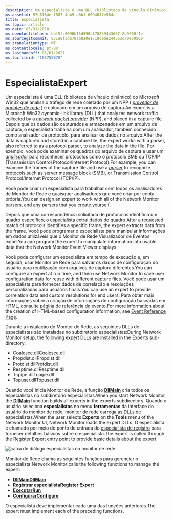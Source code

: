 ```yaml
---
description: Um especialista é uma DLL (biblioteca de vínculo dinâmico) do Microsoft Win32 que analisa o tráfego de rede coletado por um NPP (provedor de pacotes de rede) e colocado em um arquivo de captura.
ms.assetid: 57d8164e-f587-4bb9-a0b1-6094037e584c
title: Especialista
ms.topic: article
ms.date: 05/31/2018
ms.openlocfilehash: bbf5fc0096b15d590bf70859443667f2d9969f1e
ms.sourcegitcommit: 831e8f3db78ab820e1710cede244553c70e50500
ms.translationtype: MT
ms.contentlocale: pt-BR
ms.lasthandoff: 01/07/2021
ms.locfileid: "105755070"
---
```

# <a name="expert"></a><span data-ttu-id="4bf23-103">Especialista</span><span class="sxs-lookup"><span data-stu-id="4bf23-103">Expert</span></span>

<span data-ttu-id="4bf23-104">Um especialista é uma DLL (biblioteca de vínculo dinâmico) do Microsoft Win32 que analisa o tráfego de rede coletado por um NPP ( [*provedor de pacotes de rede*](n.md) ) e colocado em um arquivo de captura.</span><span class="sxs-lookup"><span data-stu-id="4bf23-104">An expert is a Microsoft Win32 dynamic-link library (DLL) that analyzes network traffic collected by a [*network packet provider*](n.md) (NPP), and placed in a capture file.</span></span> <span data-ttu-id="4bf23-105">Depois que os dados são capturados e armazenados em um arquivo de captura, o especialista trabalha com um analisador, também conhecido como analisador de protocolo, para analisar os dados no arquivo.</span><span class="sxs-lookup"><span data-stu-id="4bf23-105">After the data is captured and stored in a capture file, the expert works with a parser, also referred to as a protocol parser, to analyze the data in the file.</span></span> <span data-ttu-id="4bf23-106">Por exemplo, você pode examinar os quadros do arquivo de captura e usar um [*analisador*](p.md) para reconhecer protocolos como o protocolo SMB ou TCP/IP (Transmission Control Protocol/Internet Protocol).</span><span class="sxs-lookup"><span data-stu-id="4bf23-106">For example, you can examine the frames of the capture file and use a [*parser*](p.md) to recognize protocols such as server message block (SMB), or Transmission Control Protocol/Internet Protocol (TCP/IP).</span></span>

<span data-ttu-id="4bf23-107">Você pode criar um especialista para trabalhar com todos os analisadores de Monitor de Rede e quaisquer analisadores que você criar por conta própria.</span><span class="sxs-lookup"><span data-stu-id="4bf23-107">You can design an expert to work with all of the Network Monitor parsers, and any parsers that you create yourself.</span></span>

<span data-ttu-id="4bf23-108">Depois que uma correspondência solicitada de protocolos identifica um quadro específico, o especialista extrai dados do quadro.</span><span class="sxs-lookup"><span data-stu-id="4bf23-108">After a requested match of protocols identifies a specific frame, the expert extracts data from the frame.</span></span> <span data-ttu-id="4bf23-109">Você pode programar o especialista para manipular informações em dados utilizáveis que o Monitor de Rede Visualizador de Eventos exibe.</span><span class="sxs-lookup"><span data-stu-id="4bf23-109">You can program the expert to manipulate information into usable data that the Network Monitor Event Viewer displays.</span></span>

<span data-ttu-id="4bf23-110">Você pode configurar um especialista em tempo de execução e, em seguida, usar Monitor de Rede para salvar os dados de configuração do usuário para reutilização com arquivos de captura diferentes.</span><span class="sxs-lookup"><span data-stu-id="4bf23-110">You can configure an expert at run time, and then use Network Monitor to save user configuration data for reuse with different capture files.</span></span> <span data-ttu-id="4bf23-111">Você pode usar um especialista para fornecer dados de correlação e resoluções personalizadas para usuários finais.</span><span class="sxs-lookup"><span data-stu-id="4bf23-111">You can use an expert to provide correlation data and custom resolutions for end users.</span></span> <span data-ttu-id="4bf23-112">Para obter mais informações sobre a criação de informações de configuração baseadas em HTML, consulte [página de referência de evento](event-reference-page.md).</span><span class="sxs-lookup"><span data-stu-id="4bf23-112">For more information about the creation of HTML-based configuration information, see [Event Reference Page](event-reference-page.md).</span></span>

<span data-ttu-id="4bf23-113">Durante a instalação do Monitor de Rede, as seguintes DLLs de especialistas são instaladas no subdiretório especialistas:</span><span class="sxs-lookup"><span data-stu-id="4bf23-113">During Network Monitor setup, the following expert DLLs are installed in the Experts sub-directory:</span></span>

-   <span data-ttu-id="4bf23-114">Coalesce.dll</span><span class="sxs-lookup"><span data-stu-id="4bf23-114">Coalesce.dll</span></span>
-   <span data-ttu-id="4bf23-115">Propdist.dll</span><span class="sxs-lookup"><span data-stu-id="4bf23-115">Propdist.dll</span></span>
-   <span data-ttu-id="4bf23-116">Protdist.dll</span><span class="sxs-lookup"><span data-stu-id="4bf23-116">Protdist.dll</span></span>
-   <span data-ttu-id="4bf23-117">Resptime.dll</span><span class="sxs-lookup"><span data-stu-id="4bf23-117">Resptime.dll</span></span>
-   <span data-ttu-id="4bf23-118">Tcpipe.dll</span><span class="sxs-lookup"><span data-stu-id="4bf23-118">Tcpipe.dll</span></span>
-   <span data-ttu-id="4bf23-119">Topuser.dll</span><span class="sxs-lookup"><span data-stu-id="4bf23-119">Topuser.dll</span></span>

<span data-ttu-id="4bf23-120">Quando você inicia Monitor de Rede, a função [**DllMain**](dllmain-expert.md) cria todos os especialistas no subdiretório especialistas.</span><span class="sxs-lookup"><span data-stu-id="4bf23-120">When you start Network Monitor, the [**DllMain**](dllmain-expert.md) function builds all experts in the experts subdirectory.</span></span> <span data-ttu-id="4bf23-121">Quando o usuário seleciona **especialistas** no menu **ferramentas** da interface do usuário do monitor de rede, monitor de rede carrega as DLLs de especialistas.</span><span class="sxs-lookup"><span data-stu-id="4bf23-121">When the user selects **Experts** on the **Tools** menu of the Network Monitor UI, Network Monitor loads the expert DLLs.</span></span> <span data-ttu-id="4bf23-122">O especialista é chamado por meio do ponto de entrada do [especialista de registro](register-expert.md) para fornecer detalhes básicos sobre o especialista.</span><span class="sxs-lookup"><span data-stu-id="4bf23-122">The expert is called through the [Register Expert](register-expert.md) entry point to provide basic details about the expert.</span></span>

![caixa de diálogo especialistas no monitor de rede](images/expick.png)

<span data-ttu-id="4bf23-124">Monitor de Rede chama as seguintes funções para gerenciar o especialista:</span><span class="sxs-lookup"><span data-stu-id="4bf23-124">Network Monitor calls the following functions to manage the expert:</span></span>

-   [<span data-ttu-id="4bf23-125">**DllMain**</span><span class="sxs-lookup"><span data-stu-id="4bf23-125">**DllMain**</span></span>](dllmain-expert.md)
-   [<span data-ttu-id="4bf23-126">**Registrar especialista**</span><span class="sxs-lookup"><span data-stu-id="4bf23-126">**Register Expert**</span></span>](register-expert.md)
-   [<span data-ttu-id="4bf23-127">**Executar**</span><span class="sxs-lookup"><span data-stu-id="4bf23-127">**Run**</span></span>](run.md)
-   [<span data-ttu-id="4bf23-128">**Configurar**</span><span class="sxs-lookup"><span data-stu-id="4bf23-128">**Configure**</span></span>](configure.md)

<span data-ttu-id="4bf23-129">O especialista deve implementar cada uma das funções anteriores.</span><span class="sxs-lookup"><span data-stu-id="4bf23-129">The expert must implement each of the preceding functions.</span></span>

 

 



